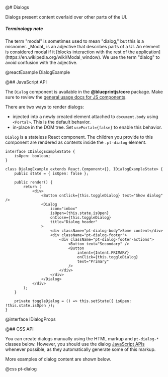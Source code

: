 @# Dialogs

Dialogs present content overlaid over other parts of the UI.

<div class="pt-callout pt-intent-primary pt-icon-info-sign">
    <h5>Terminology note</h5>
    The term "modal" is sometimes used to mean "dialog," but this is a misnomer.
    _Modal_ is an adjective that describes parts of a UI.
    An element is considered modal if it
    [blocks interaction with the rest of the application](https://en.wikipedia.org/wiki/Modal_window).
    We use the term "dialog" to avoid confusion with the adjective.
</div>

@reactExample DialogExample

@## JavaScript API

The `Dialog` component is available in the **@blueprintjs/core** package.
Make sure to review the [general usage docs for JS components](#blueprint.usage).

There are two ways to render dialogs:

* injected into a newly created element attached to `document.body` using `<Portal>`.
  This is the default behavior.
* in-place in the DOM tree. Set `usePortal={false}` to enable this behavior.

`Dialog` is a stateless React component. The children you provide to this component
are rendered as contents inside the `.pt-dialog` element.

```tsx
interface IDialogExampleState {
    isOpen: boolean;
}

class DialogExample extends React.Component<{}, IDialogExampleState> {
    public state = { isOpen: false };

    public render() {
        return (
            <div>
                <Button onClick={this.toggleDialog} text="Show dialog" />
                <Dialog
                    icon="inbox"
                    isOpen={this.state.isOpen}
                    onClose={this.toggleDialog}
                    title="Dialog header"
                >
                    <div className="pt-dialog-body">Some content</div>
                    <div className="pt-dialog-footer">
                        <div className="pt-dialog-footer-actions">
                            <Button text="Secondary" />
                            <Button
                                intent={Intent.PRIMARY}
                                onClick={this.toggleDialog}
                                text="Primary"
                            />
                        </div>
                    </div>
                </Dialog>
            </div>
        );
    }

    private toggleDialog = () => this.setState({ isOpen: !this.state.isOpen });
}
```

@interface IDialogProps

@## CSS API

You can create dialogs manually using the HTML markup and `pt-dialog-*` classes below.
However, you should use the dialog [JavaScript APIs](#core/components/dialog.javascript-api) whenever possible,
as they automatically generate some of this markup.

More examples of dialog content are shown below.

@css pt-dialog
